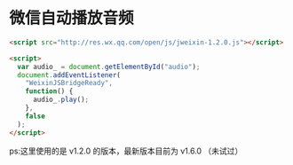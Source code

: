 # 微信自动播放音频

```html
<script src="http://res.wx.qq.com/open/js/jweixin-1.2.0.js"></script>

<script>
  var audio_ = document.getElementById("audio");
  document.addEventListener(
    "WeixinJSBridgeReady",
    function() {
      audio_.play();
    },
    false
  );
</script>
```

ps:这里使用的是 v1.2.0 的版本，最新版本目前为 v1.6.0 （未试过）
